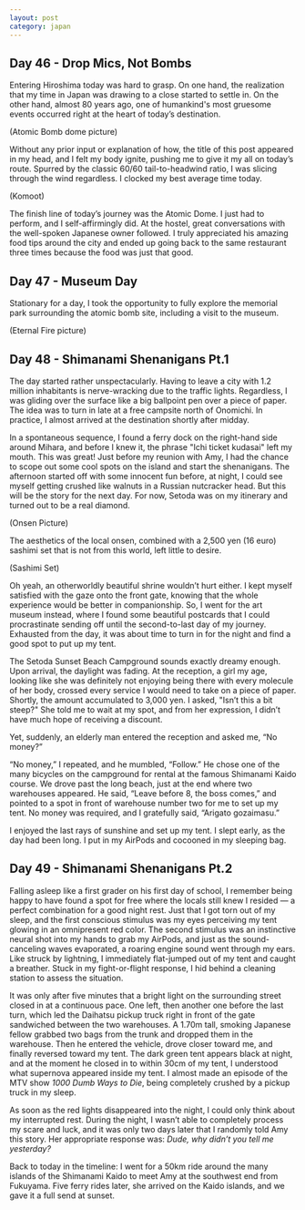 ```yaml
---
layout: post
category: japan
---
```


<a id="day-46"></a>

## Day 46 - Drop Mics, Not Bombs

Entering Hiroshima today was hard to grasp. On one hand, the realization that my time in Japan was drawing to a close started to settle in. On the other hand, almost 80 years ago, one of humankind's most gruesome events occurred right at the heart of today’s destination.

(Atomic Bomb dome picture)

Without any prior input or explanation of how, the title of this post appeared in my head, and I felt my body ignite, pushing me to give it my all on today’s route. Spurred by the classic 60/60 tail-to-headwind ratio, I was slicing through the wind regardless. I clocked my best average time today. 

(Komoot)

The finish line of today’s journey was the Atomic Dome. I just had to perform, and I self-affirmingly did. At the hostel, great conversations with the well-spoken Japanese owner followed. I truly appreciated his amazing food tips around the city and ended up going back to the same restaurant three times because the food was just that good.

## Day 47 - Museum Day

Stationary for a day, I took the opportunity to fully explore the memorial park surrounding the atomic bomb site, including a visit to the museum.

(Eternal Fire picture)

## Day 48 - Shimanami Shenanigans Pt.1

The day started rather unspectacularly. Having to leave a city with 1.2 million inhabitants is nerve-wracking due to the traffic lights. Regardless, I was gliding over the surface like a big ballpoint pen over a piece of paper. The idea was to turn in late at a free campsite north of Onomichi. In practice, I almost arrived at the destination shortly after midday.

In a spontaneous sequence, I found a ferry dock on the right-hand side around Mihara, and before I knew it, the phrase "Ichi ticket kudasai" left my mouth. This was great! Just before my reunion with Amy, I had the chance to scope out some cool spots on the island and start the shenanigans. The afternoon started off with some innocent fun before, at night, I could see myself getting crushed like walnuts in a Russian nutcracker head. But this will be the story for the next day. For now, Setoda was on my itinerary and turned out to be a real diamond.

(Onsen Picture)

The aesthetics of the local onsen, combined with a 2,500 yen (16 euro) sashimi set that is not from this world, left little to desire.

(Sashimi Set)

Oh yeah, an otherworldly beautiful shrine wouldn’t hurt either. I kept myself satisfied with the gaze onto the front gate, knowing that the whole experience would be better in companionship. So, I went for the art museum instead, where I found some beautiful postcards that I could procrastinate sending off until the second-to-last day of my journey. Exhausted from the day, it was about time to turn in for the night and find a good spot to put up my tent.

The Setoda Sunset Beach Campground sounds exactly dreamy enough. Upon arrival, the daylight was fading. At the reception, a girl my age, looking like she was definitely not enjoying being there with every molecule of her body, crossed every service I would need to take on a piece of paper. Shortly, the amount accumulated to 3,000 yen. I asked, "Isn’t this a bit steep?" She told me to wait at my spot, and from her expression, I didn’t have much hope of receiving a discount.

Yet, suddenly, an elderly man entered the reception and asked me, “No money?”

“No money,” I repeated, and he mumbled, “Follow.” He chose one of the many bicycles on the campground for rental at the famous Shimanami Kaido course. We drove past the long beach, just at the end where two warehouses appeared. He said, “Leave before 8, the boss comes,” and pointed to a spot in front of warehouse number two for me to set up my tent. No money was required, and I gratefully said, “Arigato gozaimasu.”

I enjoyed the last rays of sunshine and set up my tent. I slept early, as the day had been long. I put in my AirPods and cocooned in my sleeping bag.

## Day 49 - Shimanami Shenanigans Pt.2

Falling asleep like a first grader on his first day of school, I remember being happy to have found a spot for free where the locals still knew I resided — a perfect combination for a good night rest. Just that I got torn out of my sleep, and the first conscious stimulus was my eyes perceiving my tent glowing in an omnipresent red color. The second stimulus was an instinctive neural shot into my hands to grab my AirPods, and just as the sound-canceling waves evaporated, a roaring engine sound went through my ears. Like struck by lightning, I immediately flat-jumped out of my tent and caught a breather. Stuck in my fight-or-flight response, I hid behind a cleaning station to assess the situation.

It was only after five minutes that a bright light on the surrounding street closed in at a continuous pace. One left, then another one before the last turn, which led the Daihatsu pickup truck right in front of the gate sandwiched between the two warehouses. A 1.70m tall, smoking Japanese fellow grabbed two bags from the trunk and dropped them in the warehouse. Then he entered the vehicle, drove closer toward me, and finally reversed toward my tent. The dark green tent appears black at night, and at the moment he closed in to within 30cm of my tent, I understood what supernova appeared inside my tent. I almost made an episode of the MTV show *1000 Dumb Ways to Die*, being completely crushed by a pickup truck in my sleep.

As soon as the red lights disappeared into the night, I could only think about my interrupted rest. During the night, I wasn’t able to completely process my scare and luck, and it was only two days later that I randomly told Amy this story. Her appropriate response was: *Dude, why didn’t you tell me yesterday?*

Back to today in the timeline: I went for a 50km ride around the many islands of the Shimanami Kaido to meet Amy at the southwest end from Fukuyama. Five ferry rides later, she arrived on the Kaido islands, and we gave it a full send at sunset.